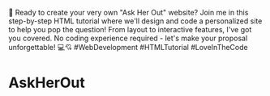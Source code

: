 🚀 Ready to create your very own "Ask Her Out" website? Join me in this step-by-step HTML tutorial where we'll design and code a personalized site to help you pop the question! From layout to interactive features, I've got you covered. No coding experience required - let's make your proposal unforgettable! 💻💘 #WebDevelopment #HTMLTutorial #LoveInTheCode
# AskHerOut
